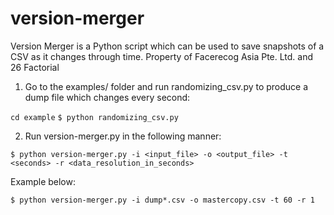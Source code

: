 # version-merger
Version Merger is a Python script which can be used to save snapshots of a CSV as it changes through time. Property of Facerecog Asia Pte. Ltd. and 26 Factorial

1. Go to the examples/ folder and run  randomizing_csv.py to produce a dump file which changes every second:

`cd example` 
`$ python randomizing_csv.py` 

2. Run  version-merger.py in the following manner:
 
`$ python version-merger.py -i <input_file> -o <output_file> -t <seconds> -r <data_resolution_in_seconds>`

Example below:

`$ python version-merger.py -i dump*.csv -o mastercopy.csv -t 60 -r 1` 

